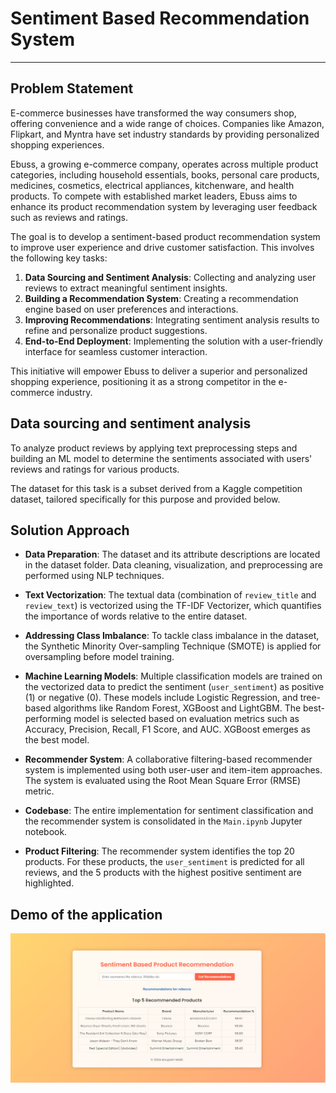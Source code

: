 # Sentiment Based Recommendation System
---
## Problem Statement

E-commerce businesses have transformed the way consumers shop, offering convenience and a wide range of choices. Companies like Amazon, Flipkart, and Myntra have set industry standards by providing personalized shopping experiences.  

Ebuss, a growing e-commerce company, operates across multiple product categories, including household essentials, books, personal care products, medicines, cosmetics, electrical appliances, kitchenware, and health products. To compete with established market leaders, Ebuss aims to enhance its product recommendation system by leveraging user feedback such as reviews and ratings.  

The goal is to develop a sentiment-based product recommendation system to improve user experience and drive customer satisfaction. This involves the following key tasks:  

1. **Data Sourcing and Sentiment Analysis**: Collecting and analyzing user reviews to extract meaningful sentiment insights.  
2. **Building a Recommendation System**: Creating a recommendation engine based on user preferences and interactions.  
3. **Improving Recommendations**: Integrating sentiment analysis results to refine and personalize product suggestions.  
4. **End-to-End Deployment**: Implementing the solution with a user-friendly interface for seamless customer interaction.  

This initiative will empower Ebuss to deliver a superior and personalized shopping experience, positioning it as a strong competitor in the e-commerce industry.

## Data sourcing and sentiment analysis
To analyze product reviews by applying text preprocessing steps and building an ML model to determine the sentiments associated with users' reviews and ratings for various products.

The dataset for this task is a subset derived from a Kaggle competition dataset, tailored specifically for this purpose and provided below.

## Solution Approach
- **Data Preparation**: The dataset and its attribute descriptions are located in the dataset folder. Data cleaning, visualization, and preprocessing are performed using NLP techniques.  

- **Text Vectorization**: The textual data (combination of `review_title` and `review_text`) is vectorized using the TF-IDF Vectorizer, which quantifies the importance of words relative to the entire dataset. 

- **Addressing Class Imbalance**: To tackle class imbalance in the dataset, the Synthetic Minority Over-sampling Technique (SMOTE) is applied for oversampling before model training.  

- **Machine Learning Models**: Multiple classification models are trained on the vectorized data to predict the sentiment (`user_sentiment`) as positive (1) or negative (0). These models include Logistic Regression, and tree-based algorithms like Random Forest, XGBoost and LightGBM. The best-performing model is selected based on evaluation metrics such as Accuracy, Precision, Recall, F1 Score, and AUC. XGBoost emerges as the best model.  

- **Recommender System**: A collaborative filtering-based recommender system is implemented using both user-user and item-item approaches. The system is evaluated using the Root Mean Square Error (RMSE) metric.  

- **Codebase**: The entire implementation for sentiment classification and the recommender system is consolidated in the `Main.ipynb` Jupyter notebook.  

- **Product Filtering**: The recommender system identifies the top 20 products. For these products, the `user_sentiment` is predicted for all reviews, and the 5 products with the highest positive sentiment are highlighted.  

## Demo of the application
[![Watch the video](https://raw.githubusercontent.com/dynamicanupam/Sentiment_Based_Product_Recommendation_Using_NLP/main/Recommendation_App_UI.png)](https://raw.githubusercontent.com/dynamicanupam/Sentiment_Based_Product_Recommendation_Using_NLP/main/Demo-App.mp4)

